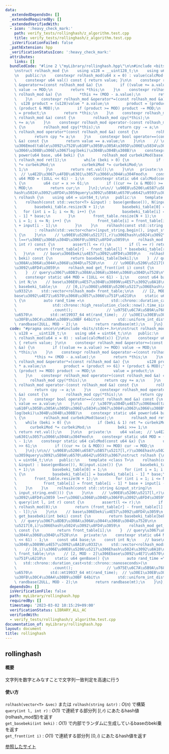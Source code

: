```yaml
---
data:
  _extendedDependsOn: []
  _extendedRequiredBy: []
  _extendedVerifiedWith:
  - icon: ':heavy_check_mark:'
    path: verify_tests/rollinghash/z_algorithm.test.cpp
    title: verify_tests/rollinghash/z_algorithm.test.cpp
  _isVerificationFailed: false
  _pathExtension: hpp
  _verificationStatusIcon: ':heavy_check_mark:'
  attributes:
    links: []
  bundledCode: "#line 2 \"myLibrary/rollinghash.hpp\"\n\n#include <bits/stdc++.h>\n\
    \nstruct rolhash_mod {\n    using u128 = __uint128_t;\n    using u64 = uint64_t;\n\
    \n   public:\n    constexpr rolhash_mod(u64 x = 0) : value(calcMod(x)) {}\n\n\
    \    constexpr u64 val() const { return value; }\n\n    constexpr rolhash_mod\
    \ &operator+=(const rolhash_mod &a) {\n        if ((value += a.value) >= MOD)\
    \ value -= MOD;\n        return *this;\n    }\n    constexpr rolhash_mod &operator-=(const\
    \ rolhash_mod &a) {\n        *this += (MOD - a.value);\n        return *this;\n\
    \    }\n    constexpr rolhash_mod &operator*=(const rolhash_mod &a) {\n      \
    \  u128 product = (u128)value * a.value;\n        product = (product >> 61) +\
    \ (product & MOD);\n        if (product >= MOD) product -= MOD;\n        value\
    \ = product;\n        return *this;\n    }\n    constexpr rolhash_mod operator+(const\
    \ rolhash_mod &a) const {\n        rolhash_mod cpy(*this);\n        return cpy\
    \ += a;\n    }\n    constexpr rolhash_mod operator-(const rolhash_mod &a) const\
    \ {\n        rolhash_mod cpy(*this);\n        return cpy -= a;\n    }\n    constexpr\
    \ rolhash_mod operator*(const rolhash_mod &a) const {\n        rolhash_mod cpy(*this);\n\
    \        return cpy *= a;\n    }\n    constexpr bool operator==(const rolhash_mod\
    \ &a) const {\n        return value == a.value;\n    }\n\n    // \u3079\u304D\u4E57\
    \u306Emod(table\u3092\u7528\u610F\u305B\u305A\u305D\u306E\u5834\u3067\u3084\u3063\
    \u3066\u308B\u306E\u3067log(beki)\u304B\u304B\u308B)\n    constexpr static u64\
    \ power(u64 base, u64 beki) {\n        rolhash_mod curbekiMod(base);\n       \
    \ rolhash_mod ret(1);\n        while (beki > 0) {\n            if (beki & 1) ret\
    \ *= curbekiMod;\n            curbekiMod *= curbekiMod;\n            beki >>=\
    \ 1;\n        }\n        return ret.val();\n    }\n\n   private:\n    u64 value;\
    \  // \u4E2D\u3067\u4FDD\u6301\u3057\u3066\u304A\u304Fmod\n    constexpr static\
    \ u64 MOD = (1ULL << 61) - 1;\n    constexpr static u64 calcMod(const u64 &x)\
    \ {\n        u64 cur = x >> 61;\n        if ((cur += (x & MOD)) >= MOD) cur -=\
    \ MOD;\n        return cur;\n    }\n};\n\n// \u90E8\u5206\u6587\u5B57\u5217[l,r)\u306E\
    hash\u5024\u3092\u8FD4\u3059query\u3092\u5B9A\u6570\u6642\u9593\u3067\nstruct\
    \ rolhash {\n    using u64 = uint64_t;\n\n   public:\n    template <class T>\n\
    \    rolhash(const std::vector<T> &input) : base(genBase()), N(input.size()) {\n\
    \        basebeki_table.resize(N + 1);\n        basebeki_table[0] = 1;\n     \
    \   for (int i = 1; i <= N; i++) {\n            basebeki_table[i] = basebeki_table[i\
    \ - 1] * base;\n        }\n        front_table.resize(N + 1);\n        for (int\
    \ i = 1; i <= N; i++) {\n            front_table[i] = front_table[i - 1] * base\
    \ + input[i - 1];\n        }\n    }\n    rolhash(const std::string &input_string)\n\
    \        : rolhash(std::vector<char>(input_string.begin(), input_string.end()))\
    \ {\n    }\n\n    // \u90E8\u5206\u5217[l,r)\u306Ehash\u5024\u3092\u8FD4\u3059\
    \ l==r\u306E\u3068\u304D\u306F0\u3092\u8FD4\u3059\n    rolhash_mod query(int l,\
    \ int r) const {\n        assert(l <= r);\n        if (l == r) return rolhash_mod(0);\n\
    \        return (front_table[r] - front_table[l] * basebeki_table[r - l]);\n \
    \   }\n\n    // base\u306Ebeki\u4E57\u3092\u8FD4\u3059\n    rolhash_mod get_basebeki(int\
    \ beki) const {\n        return basebeki_table[beki];\n    }  // query\u3067\u8DB3\
    \u308A\u306A\u3044\u3068\u304D\u7528\n\n    // \u90E8\u5206\u5217[0,i)\u306Ehash\u5024\
    \u3092\u8FD4\u3059\n    rolhash_mod get_front(int i) const {\n        return front_table[i];\n\
    \    }  // query\u3067\u8DB3\u308A\u306A\u3044\u3068\u304D\u7528\n\n   private:\n\
    \    constexpr static u64 MOD = (1ULL << 61) - 1;\n    const u64 base;\n    const\
    \ int N;\n    // base\u306E0\u4E57\u304B\u3089N\u4E57\u3092\u8A18\u9332\n    std::vector<rolhash_mod>\
    \ basebeki_table;\n    // [0,i)\u306E\u90E8\u5206\u5217\u306Ehash\u5024\u3092\u8A18\
    \u9332\n    std::vector<rolhash_mod> front_table;\n\n    // [2, MOD - 2]\u306E\
    base\u3092\u4E71\u6570\u3068\u3057\u3066\u751F\u6210\n    static u64 genBase()\
    \ {\n        auto rand_time =\n            std::chrono::duration_cast<std::chrono::nanoseconds>(\n\
    \                std::chrono::high_resolution_clock::now().time_since_epoch())\n\
    \                .count();               // \u975E\u6C7A\u5B9A\u7684\u306A\u4E71\
    \u6570\n        std::mt19937_64 mt(rand_time);  // \u30E1\u30EB\u30BB\u30F3\u30CC\
    \u30FB\u30C4\u30A4\u30B9\u30BF 64bit\n        std::uniform_int_distribution<u64>\
    \ randbase(2ULL, MOD - 2);\n        return randbase(mt);\n    }\n};\n"
  code: "#pragma once\n\n#include <bits/stdc++.h>\n\nstruct rolhash_mod {\n    using\
    \ u128 = __uint128_t;\n    using u64 = uint64_t;\n\n   public:\n    constexpr\
    \ rolhash_mod(u64 x = 0) : value(calcMod(x)) {}\n\n    constexpr u64 val() const\
    \ { return value; }\n\n    constexpr rolhash_mod &operator+=(const rolhash_mod\
    \ &a) {\n        if ((value += a.value) >= MOD) value -= MOD;\n        return\
    \ *this;\n    }\n    constexpr rolhash_mod &operator-=(const rolhash_mod &a) {\n\
    \        *this += (MOD - a.value);\n        return *this;\n    }\n    constexpr\
    \ rolhash_mod &operator*=(const rolhash_mod &a) {\n        u128 product = (u128)value\
    \ * a.value;\n        product = (product >> 61) + (product & MOD);\n        if\
    \ (product >= MOD) product -= MOD;\n        value = product;\n        return *this;\n\
    \    }\n    constexpr rolhash_mod operator+(const rolhash_mod &a) const {\n  \
    \      rolhash_mod cpy(*this);\n        return cpy += a;\n    }\n    constexpr\
    \ rolhash_mod operator-(const rolhash_mod &a) const {\n        rolhash_mod cpy(*this);\n\
    \        return cpy -= a;\n    }\n    constexpr rolhash_mod operator*(const rolhash_mod\
    \ &a) const {\n        rolhash_mod cpy(*this);\n        return cpy *= a;\n   \
    \ }\n    constexpr bool operator==(const rolhash_mod &a) const {\n        return\
    \ value == a.value;\n    }\n\n    // \u3079\u304D\u4E57\u306Emod(table\u3092\u7528\
    \u610F\u305B\u305A\u305D\u306E\u5834\u3067\u3084\u3063\u3066\u308B\u306E\u3067\
    log(beki)\u304B\u304B\u308B)\n    constexpr static u64 power(u64 base, u64 beki)\
    \ {\n        rolhash_mod curbekiMod(base);\n        rolhash_mod ret(1);\n    \
    \    while (beki > 0) {\n            if (beki & 1) ret *= curbekiMod;\n      \
    \      curbekiMod *= curbekiMod;\n            beki >>= 1;\n        }\n       \
    \ return ret.val();\n    }\n\n   private:\n    u64 value;  // \u4E2D\u3067\u4FDD\
    \u6301\u3057\u3066\u304A\u304Fmod\n    constexpr static u64 MOD = (1ULL << 61)\
    \ - 1;\n    constexpr static u64 calcMod(const u64 &x) {\n        u64 cur = x\
    \ >> 61;\n        if ((cur += (x & MOD)) >= MOD) cur -= MOD;\n        return cur;\n\
    \    }\n};\n\n// \u90E8\u5206\u6587\u5B57\u5217[l,r)\u306Ehash\u5024\u3092\u8FD4\
    \u3059query\u3092\u5B9A\u6570\u6642\u9593\u3067\nstruct rolhash {\n    using u64\
    \ = uint64_t;\n\n   public:\n    template <class T>\n    rolhash(const std::vector<T>\
    \ &input) : base(genBase()), N(input.size()) {\n        basebeki_table.resize(N\
    \ + 1);\n        basebeki_table[0] = 1;\n        for (int i = 1; i <= N; i++)\
    \ {\n            basebeki_table[i] = basebeki_table[i - 1] * base;\n        }\n\
    \        front_table.resize(N + 1);\n        for (int i = 1; i <= N; i++) {\n\
    \            front_table[i] = front_table[i - 1] * base + input[i - 1];\n    \
    \    }\n    }\n    rolhash(const std::string &input_string)\n        : rolhash(std::vector<char>(input_string.begin(),\
    \ input_string.end())) {\n    }\n\n    // \u90E8\u5206\u5217[l,r)\u306Ehash\u5024\
    \u3092\u8FD4\u3059 l==r\u306E\u3068\u304D\u306F0\u3092\u8FD4\u3059\n    rolhash_mod\
    \ query(int l, int r) const {\n        assert(l <= r);\n        if (l == r) return\
    \ rolhash_mod(0);\n        return (front_table[r] - front_table[l] * basebeki_table[r\
    \ - l]);\n    }\n\n    // base\u306Ebeki\u4E57\u3092\u8FD4\u3059\n    rolhash_mod\
    \ get_basebeki(int beki) const {\n        return basebeki_table[beki];\n    }\
    \  // query\u3067\u8DB3\u308A\u306A\u3044\u3068\u304D\u7528\n\n    // \u90E8\u5206\
    \u5217[0,i)\u306Ehash\u5024\u3092\u8FD4\u3059\n    rolhash_mod get_front(int i)\
    \ const {\n        return front_table[i];\n    }  // query\u3067\u8DB3\u308A\u306A\
    \u3044\u3068\u304D\u7528\n\n   private:\n    constexpr static u64 MOD = (1ULL\
    \ << 61) - 1;\n    const u64 base;\n    const int N;\n    // base\u306E0\u4E57\
    \u304B\u3089N\u4E57\u3092\u8A18\u9332\n    std::vector<rolhash_mod> basebeki_table;\n\
    \    // [0,i)\u306E\u90E8\u5206\u5217\u306Ehash\u5024\u3092\u8A18\u9332\n    std::vector<rolhash_mod>\
    \ front_table;\n\n    // [2, MOD - 2]\u306Ebase\u3092\u4E71\u6570\u3068\u3057\u3066\
    \u751F\u6210\n    static u64 genBase() {\n        auto rand_time =\n         \
    \   std::chrono::duration_cast<std::chrono::nanoseconds>(\n                std::chrono::high_resolution_clock::now().time_since_epoch())\n\
    \                .count();               // \u975E\u6C7A\u5B9A\u7684\u306A\u4E71\
    \u6570\n        std::mt19937_64 mt(rand_time);  // \u30E1\u30EB\u30BB\u30F3\u30CC\
    \u30FB\u30C4\u30A4\u30B9\u30BF 64bit\n        std::uniform_int_distribution<u64>\
    \ randbase(2ULL, MOD - 2);\n        return randbase(mt);\n    }\n};"
  dependsOn: []
  isVerificationFile: false
  path: myLibrary/rollinghash.hpp
  requiredBy: []
  timestamp: '2023-03-02 10:15:29+09:00'
  verificationStatus: LIBRARY_ALL_AC
  verifiedWith:
  - verify_tests/rollinghash/z_algorithm.test.cpp
documentation_of: myLibrary/rollinghash.hpp
layout: document
title: rollinghash
---
```


## rollinghash

#### 概要
文字列を数字とみなすことで文字列一致判定を高速に行う

#### 使い方
`rolhash(vector<T> &vec)` または `rolhash(string &str)` : $O(n)$ で構築  
`query(int l, int r)` :  $O(1)$ で連続する部分列 $[l, r)$ にあたるhash値(rolhash_mod型)を返す  
`get_basebeki(int beki)` : $O(1)$ で内部でランダムに生成しているbaseのbeki乗を返す  
`get_front(int i)` : $O(1)$ で連続する部分列 $[0, i)$ にあたるhash値を返す

[参照したサイト](https://qiita.com/keymoon/items/11fac5627672a6d6a9f6)